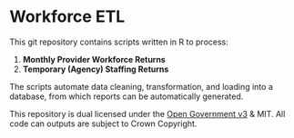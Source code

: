 # Workforce ETL

This git repository contains scripts written in R to process:
1. **Monthly Provider Workforce Returns**
2. **Temporary (Agency) Staffing Returns**

The scripts automate data cleaning, transformation, and loading into a database, from which reports can be automatically generated.

This repository is dual licensed under the [Open Government v3]([https://www.nationalarchives.gov.uk/doc/open-government-licence/version/3/) & MIT. All code can outputs are subject to Crown Copyright.

